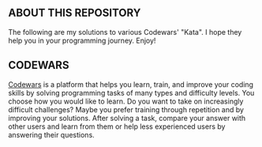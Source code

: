 ## ABOUT THIS REPOSITORY

The following are my solutions to various Codewars' "Kata". I hope they help you in your programming journey. Enjoy!

## CODEWARS

[Codewars](https://docs.codewars.com/getting-started/registering/) is a platform that helps you learn, train, and improve your coding skills by solving programming tasks of many types and difficulty levels. You choose how you would like to learn. Do you want to take on increasingly difficult challenges? Maybe you prefer training through repetition and by improving your solutions. After solving a task, compare your answer with other users and learn from them or help less experienced users by answering their questions.

